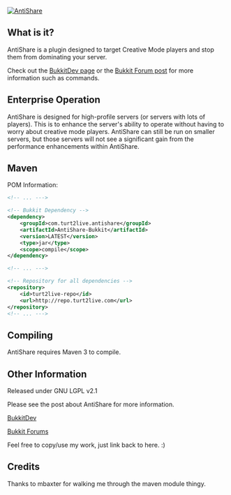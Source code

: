 [![AntiShare](http://home.turt2live.com/AntiShare-BukkitDev-Logo.png)](http://dev.bukkit.org/server-mods/antishare)

What is it?
-----------

AntiShare is a plugin designed to target Creative Mode players and stop them from dominating your server.

Check out the [BukkitDev page](http://dev.bukkit.org/server-mods/antishare) or the [Bukkit Forum post](http://forums.bukkit.org/threads/56523) for more information such as commands.

Enterprise Operation
-----

AntiShare is designed for high-profile servers (or servers with lots of players). This is to enhance the server's ability to operate without having to worry about creative mode players. AntiShare can still be run on smaller servers, but those servers will not see a significant gain from the performance enhancements within AntiShare.

Maven
-----

POM Information:

```xml
<!-- ... --->

<!-- Bukkit Dependency -->
<dependency>
    <groupId>com.turt2live.antishare</groupId>
    <artifactId>AntiShare-Bukkit</artifactId>
    <version>LATEST</version>
    <type>jar</type>
    <scope>compile</scope>
</dependency>

<!-- ... --->

<!-- Repository for all dependencies -->
<repository>
	<id>turt2live-repo</id>
	<url>http://repo.turt2live.com</url>
</repository>
<!-- ... --->
```

Compiling
---------

AntiShare requires Maven 3 to compile.

Other Information
-----------------

Released under GNU LGPL v2.1

Please see the post about AntiShare for more information.

[BukkitDev](http://dev.bukkit.org/server-mods/antishare)

[Bukkit Forums](http://forums.bukkit.org/threads/56523)

Feel free to copy/use my work, just link back to here. :)

Credits
------------------

Thanks to mbaxter for walking me through the maven module thingy.